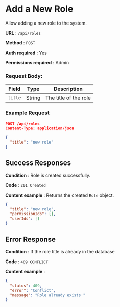 # Add a New Role

Allow adding a new role to the system.

**URL** : `/api/roles`

**Method** : `POST`

**Auth required** : Yes

**Permissions required** : Admin

### Request Body:

| Field   | Type   | Description           |
| ------- | ------ | --------------------- |
| `title` | String | The title of the role |

### Example Request

```json
POST /api/roles
Content-Type: application/json

{
  "title": "new role"
}
```

## Success Responses

**Condition** : Role is created successfully.

**Code** : `201 Created`

**Content example** : Returns the created `Role` object.

```json
{
  "title": "new role",
  "permissionIds": [],
  "userIds": []
}
```

## Error Response

**Condition** : If the role title is already in the database

**Code** : `409 CONFLICT`

**Content example** :

```json
{
  "status": 409,
  "error": "Conflict",
  "message": "Role already exists "
}
```
